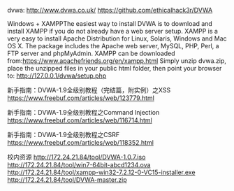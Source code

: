 

dvwa:
http://www.dvwa.co.uk/
https://github.com/ethicalhack3r/DVWA

Windows + XAMPPThe easiest way to install DVWA is to download and install XAMPP if you do not already have a web server setup.
XAMPP is a very easy to install Apache Distribution for Linux, Solaris, Windows and Mac OS X. The package includes the Apache web server, MySQL, PHP, Perl, a FTP server and phpMyAdmin.
XAMPP can be downloaded from:https://www.apachefriends.org/en/xampp.html
Simply unzip dvwa.zip, place the unzipped files in your public html folder, then point your browser to: http://127.0.0.1/dvwa/setup.php


新手指南：DVWA-1.9全级别教程（完结篇，附实例）之XSS
https://www.freebuf.com/articles/web/123779.html


新手指南：DVWA-1.9全级别教程之Command Injection
https://www.freebuf.com/articles/web/116714.html


新手指南：DVWA-1.9全级别教程之CSRF
https://www.freebuf.com/articles/web/118352.html

校内资源
http://172.24.21.84/tool/DVWA-1.0.7.iso
http://172.24.21.84/tool/win7-64bit-abcd1234.ova
http://172.24.21.84/tool/xampp-win32-7.2.12-0-VC15-installer.exe
http://172.24.21.84/tool/DVWA-master.zip
